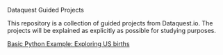 Dataquest Guided Projects

This repository is a collection of guided projects from Dataquest.io. The projects will be explained as explicitly as possible for studying purposes.

[Basic Python Example: Exploring US births](https://github.com/sengkchu/Dataquest-Guided-Projects/blob/master/US_births_1994-2003.ipynb)
